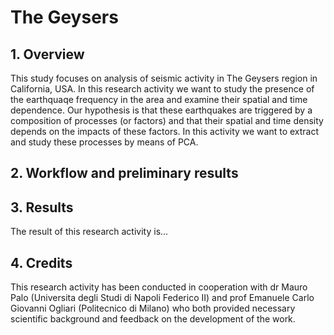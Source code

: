 # The Geysers

## 1. Overview
This study focuses on analysis of seismic activity in The Geysers region in California, USA. 
In this research activity we want to study the presence of the earthquaqe frequency in the area and examine their spatial and time dependence. 
Our hypothesis is that these earthquakes are triggered by a composition of processes (or factors) and that their spatial and time density depends on the impacts of these factors. In this activity we want to extract and study these processes by means of PCA. 

## 2. Workflow and preliminary results


## 3. Results

The result of this research activity is...

## 4. Credits 

This research activity has been conducted in cooperation with dr Mauro Palo (Universita degli Studi di Napoli Federico II) and prof Emanuele Carlo Giovanni Ogliari (Politecnico di Milano) who both provided necessary scientific background and feedback on the development of the work.
